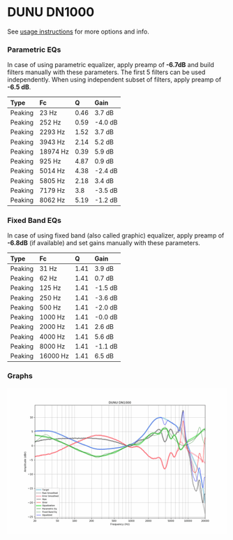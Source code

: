 # DUNU DN1000
See [usage instructions](https://github.com/jaakkopasanen/AutoEq#usage) for more options and info.

### Parametric EQs
In case of using parametric equalizer, apply preamp of **-6.7dB** and build filters manually
with these parameters. The first 5 filters can be used independently.
When using independent subset of filters, apply preamp of **-6.5 dB**.

| Type    | Fc       |    Q | Gain    |
|:--------|:---------|:-----|:--------|
| Peaking | 23 Hz    | 0.46 | 3.7 dB  |
| Peaking | 252 Hz   | 0.59 | -4.0 dB |
| Peaking | 2293 Hz  | 1.52 | 3.7 dB  |
| Peaking | 3943 Hz  | 2.14 | 5.2 dB  |
| Peaking | 18974 Hz | 0.39 | 5.9 dB  |
| Peaking | 925 Hz   | 4.87 | 0.9 dB  |
| Peaking | 5014 Hz  | 4.38 | -2.4 dB |
| Peaking | 5805 Hz  | 2.18 | 3.4 dB  |
| Peaking | 7179 Hz  | 3.8  | -3.5 dB |
| Peaking | 8062 Hz  | 5.19 | -1.2 dB |

### Fixed Band EQs
In case of using fixed band (also called graphic) equalizer, apply preamp of **-6.8dB**
(if available) and set gains manually with these parameters.

| Type    | Fc       |    Q | Gain    |
|:--------|:---------|:-----|:--------|
| Peaking | 31 Hz    | 1.41 | 3.9 dB  |
| Peaking | 62 Hz    | 1.41 | 0.7 dB  |
| Peaking | 125 Hz   | 1.41 | -1.5 dB |
| Peaking | 250 Hz   | 1.41 | -3.6 dB |
| Peaking | 500 Hz   | 1.41 | -2.0 dB |
| Peaking | 1000 Hz  | 1.41 | -0.0 dB |
| Peaking | 2000 Hz  | 1.41 | 2.6 dB  |
| Peaking | 4000 Hz  | 1.41 | 5.6 dB  |
| Peaking | 8000 Hz  | 1.41 | -1.1 dB |
| Peaking | 16000 Hz | 1.41 | 6.5 dB  |

### Graphs
![](./DUNU%20DN1000.png)